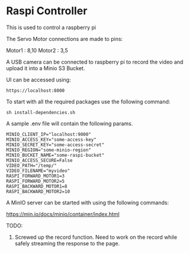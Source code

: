 # Raspi Controller

This is used to control a raspberry pi

The Servo Motor connections are made to pins:

Motor1 : 8,10
Motor2 : 3,5

A USB camera can be connected to raspberry pi to record the video and upload it into a Minio S3 Bucket.

UI can be accessed using:

````
https://localhost:8000
````
To start with all the required packages use the following command:

````
sh install-dependencies.sh
````


A sample .env file will contain the following params.
````
MINIO_CLIENT_IP="localhost:9000"
MINIO_ACCESS_KEY="some-access-key"
MINIO_SECRET_KEY="some-access-secret"
MINIO_REGION="some-minio-region"
MINIO_BUCKET_NAME="some-raspi-bucket"
MINIO_ACCESS_SECURE=False
VIDEO_PATH="/temp/"
VIDEO_FILENAME="myvideo"
RASPI_FORWARD_MOTOR1=3
RASPI_FORWARD_MOTOR2=5
RASPI_BACKWARD_MOTOR1=8
RASPI_BACKWARD_MOTOR2=10
````

A MinIO server can be started with using the following commands:

https://min.io/docs/minio/container/index.html


TODO: 
1. Screwed up the record function. Need to work on the record while safely streaming the response to the page.